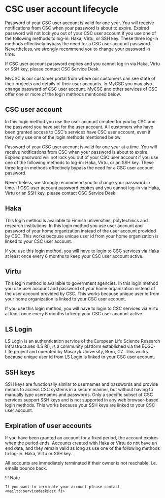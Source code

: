 # CSC user account lifecycle

Password of your CSC user account is valid for one year. You will receive notifications from CSC when your password is about to expire. Expired password will not lock you out of your CSC user account if you use one of the following methods to log-in: Haka, Virtu, or SSH key. These three log-in methods effectively bypass the need for a CSC user account password. Nevertheless, we strongly recommend you to change your password in time.

If CSC user account password expires and you cannot log-in via Haka, Virtu or SSH key, please contact CSC Service Desk.

MyCSC is our customer portal from where our customers can see state of their projects and details of their user accounts. In MyCSC you may also change password of CSC user account. MyCSC and other services of CSC offer one or more of the login methods mentioned below.

## CSC user account
In this login method you use the user account created for you by CSC and the password you have set for the user account. All customers who have been granted access to CSC's services have CSC user account, even if they only use one of the login methods mentioned below.

Password of your CSC user account is valid for one year at a time. You will receive notifications from CSC when your password is about to expire. Expired password will not lock you out of your CSC user account if you use one of the following methods to log-in: Haka, Virtu, or an SSH key. These three log-in methods effectively bypass the need for a CSC user account password.

Nevertheless, we strongly recommend you to change your password in time. If CSC user account password expires and you cannot log-in via Haka, Virtu or an SSH key, please contact CSC Service Desk.

## Haka
This login method is available to Finnish universities, polytechnics and research institutions. In this login method you use user account and password of your home organization instead of the user account provided by CSC. This works because unique user id from your home organization is linked to your CSC user account.

If you use this login method, you will have to login to CSC services via Haka at least once every 6 months to keep your CSC user account active.

## Virtu
This login method is available to government agencies. In this login method you use user account and password of your home organization instead of the user account provided by CSC. This works because unique user id from your home organization is linked to your CSC user account.

If you use this login method, you will have to login to CSC services via Virtu at least once every 6 months to keep your CSC user account active.

## LS Login
LS Login is an authentication service of the European Life Science Research Infrastructures (LS RI), is a community platform established via the EOSC-Life project and operated by Masaryk University, Brno, CZ. This works because unique user id from LS Login is linked to your CSC user account.

## SSH keys
SSH keys are functionally similar to usernames and passwords and provide means to access CSC systems in a secure manner, but without having to manually type usernames and passwords. Only a specific subset of CSC services support SSH keys and is not supported in any web browser-based login methods. This works because your SSH keys are linked to your CSC user account.

## Expiration of user accounts

If you have been granted an account for a fixed period, the account expires when the period ends. Accounts created with Haka or Virtu do not have an end date, and they remain valid as long as use one of the following methods to log-in: Haka, Virtu or SSH key.

All accounts are immediately terminated if their owner is not reachable, i.e. emails bounce back.

!!! Note

    If you want to terminate your account please contact <mailto:servicedesk@csc.fi>

 
